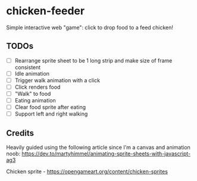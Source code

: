 # chicken-feeder

Simple interactive web "game": click to drop food to a feed chicken!

## TODOs

- [ ] Rearrange sprite sheet to be 1 long strip and make size of frame consistent
- [ ] Idle animation
- [ ] Trigger walk animation with a click
- [ ] Click renders food
- [ ] "Walk" to food
- [ ] Eating animation
- [ ] Clear food sprite after eating
- [ ] Support left and right walking

## Credits

Heavily guided using the following article since I'm a canvas and animation noob: https://dev.to/martyhimmel/animating-sprite-sheets-with-javascript-ag3

Chicken sprite - https://opengameart.org/content/chicken-sprites
